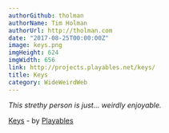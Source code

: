 ```yaml
---
authorGithub: tholman
authorName: Tim Holman
authorUrl: http://tholman.com
date: "2017-08-25T00:00:00Z"
image: keys.png
imgHeight: 624
imgWidth: 656
link: http://projects.playables.net/keys/
title: Keys
category: WideWeirdWeb
---
```


_This strethy person is just... weirdly enjoyable._

[Keys](http://projects.playables.net/keys/) - by [Playables](https://playables.net/)

